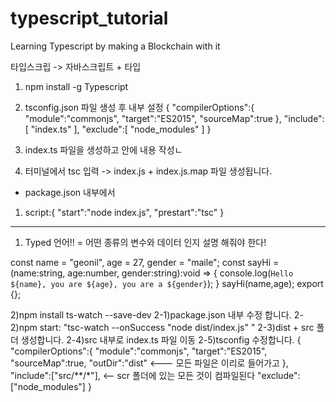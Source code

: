 # typescript_tutorial

Learning Typescript by making a Blockchain with it

타입스크립 -> 자바스크립트 + 타입

1) npm install -g Typescript
2) tsconfig.json 파일 생성 후 내부 설정
      {
        "compilerOptions":{
          "module":"commonjs",
          "target":"ES2015",
          "sourceMap":true
        },
        "include":[
          "index.ts"
        ],
        "exclude":[
          "node_modules"
        ]
      }

3) index.ts 파일을 생성하고 안에 내용 작성ㄴ
4) 터미널에서 tsc 입력 -> index.js + index.js.map 파일 생성됩니다.

* package.json 내부에서
1) script:{
  "start":"node index.js",
  "prestart":"tsc"
}

-------------------------------------------------

1) Typed 언어!!
= 어떤 종류의 변수와 데이터 인지 설명 해줘야 한다!

const name = "geonil",
  age = 27,
  gender = "maile";
const sayHi = (name:string, age:number, gender:string):void => {
  console.log(`Hello ${name}, you are ${age}, you are a ${gender}`);
}
sayHi(name,age);
export {};


2)npm install ts-watch --save-dev
2-1)package.json 내부 수정 합니다.
2-2)npm start: "tsc-watch --onSuccess \"node dist/index.js\"   "
2-3)dist + src 폴더 생성합니다.
2-4)src 내부로 index.ts 파일 이동
2-5)tsconfig 수정합니다.
  {
    "compilerOptions":{
      "module":"commonjs",
      "target":"ES2015",
      "sourceMap":true,
      "outDir":"dist"  <--- 모든 파일은 이리로 들어가고
    },
    "include":["src/**/*"], <-- scr 폴더에 있는 모든 것이 컴파일된다
    "exclude":["node_modules"]
  }
